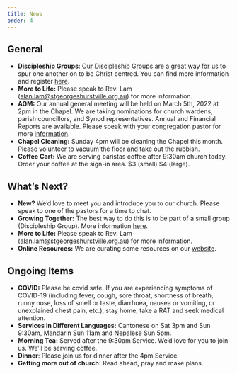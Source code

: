 ```yaml
---
title: News
order: 4
---
```


## General
- **Discipleship Groups**: Our Discipleship Groups are a great way for us to spur one another on to be Christ centred. You can find more information and register [here](https://stgeorgeshurstville.org.au/discipleship-groups).
- **More to Life:** Please speak to Rev. Lam (alan.lam@stgeorgeshurstville.org.au) for more information.
- **AGM:** Our annual general meeting will be held on March 5th, 2022 at 2pm in the Chapel. We are taking nominations for church wardens, parish councillors, and Synod representatives. Annual and Financial Reports are available. Please speak with your congregation pastor for more [information](https://stgeorgeshurstville.org.au/agm).
- **Chapel Cleaning:** Sunday 4pm will be cleaning the Chapel this month. Please volunteer to vacuum the floor and take out the rubbish.
- **Coffee Cart:** We are serving baristas coffee after 9:30am church today. Order your coffee at the sign-in area. $3 (small) $4 (large). 



## What’s Next?
- **New?** We’d love to meet you and introduce you to our church. Please speak to one of the pastors for a time to chat. 
- **Growing Together:** The best way to do this is to be part of a small group (Discipleship Group). More information [here]( https://stgeorgeshurstville.org.au/discipleship-groups). 
- **More to Life:** Please speak to Rev. Lam (alan.lam@stgeorgeshurstville.org.au) for more information.
- **Online Resources:** We are curating some resources on our [website](https://stgeorgeshurstville.org.au/lets-talk-about-christianity).


## Ongoing Items
- **COVID:** Please be covid safe. If you are experiencing symptoms of COVID-19 (including fever, cough, sore throat, shortness of breath, runny nose, loss of smell or taste, diarrhoea, nausea or vomiting, or unexplained chest pain, etc.), stay home, take a RAT and seek medical attention.
- **Services in Different Languages:** Cantonese on Sat 3pm and Sun 9:30am, Mandarin Sun 11am and Nepalese Sun 5pm. 
- **Morning Tea:** Served after the 9:30am Service. We’d love for you to join us. We’ll be serving coffee. 
- **Dinner**: Please join us for dinner after the 4pm Service.
- **Getting more out of church:** Read ahead, pray and make plans.
